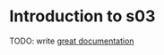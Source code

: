 # Introduction to s03

TODO: write [great documentation](http://jacobian.org/writing/what-to-write/)
